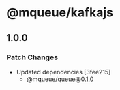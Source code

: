 # @mqueue/kafkajs

## 1.0.0

### Patch Changes

- Updated dependencies [3fee215]
  - @mqueue/queue@0.1.0
